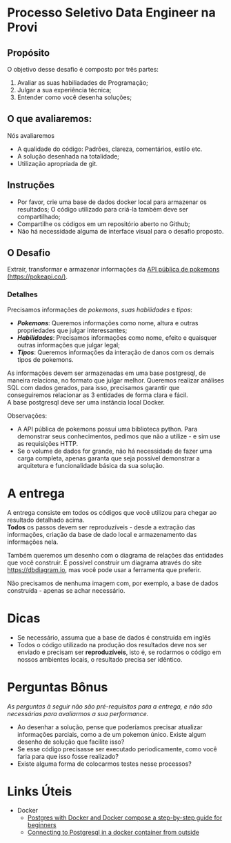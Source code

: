 # Processo Seletivo Data Engineer na Provi

## Propósito

O objetivo desse desafio é composto por três partes:

1. Avaliar as suas habiliadades de Programação;
1. Julgar a sua experiência técnica;
1. Entender como você desenha soluções;

## O que avaliaremos:

Nós avaliaremos

- A qualidade do código: Padrões, clareza, comentários, estilo etc.
- A solução desenhada na totalidade;
- Utilização apropriada de git.

## Instruções

- Por favor, crie uma base de dados docker local para armazenar os resultados;
  O código utilizado para criá-la também deve ser compartilhado;
- Compartilhe os códigos em um repositório aberto no Github;
- Não há necessidade alguma de interface visual para o desafio proposto.

## O Desafio

Extraír, transformar e armazenar informações da [API pública de pokemons (https://pokeapi.co/)](https://pokeapi.co/).

### Detalhes

Precisamos informações de *pokemons*, *suas habilidades* e *tipos*:

- **_Pokemons_**: Queremos informações como nome, altura e outras propriedades
  que julgar interessantes;
- **_Habilidades_**: Precisamos informações como nome, efeito e quaisquer
  outras informações que julgar legal;
- **_Tipos_**: Queremos informações da interação de danos com os demais tipos de pokemons.

As informações devem ser armazenadas em uma base postgresql, de maneira relaciona,
no formato que julgar melhor. Queremos realizar análises SQL com dados gerados,
para isso, precisamos garantir que conseguiremos relacionar as 3 entidades de
forma clara e fácil.  
A base postgresql deve ser uma instância local Docker.

Observações: 

- A API pública de pokemons possuí uma biblioteca python. Para demonstrar
  seus conhecimentos, pedimos que não a utilize - e sim use as requisições HTTP.
- Se o volume de dados for grande, não há necessidade de fazer uma carga completa,
  apenas garanta que seja possível demonstrar a arquitetura e funcionalidade
  básica da sua solução.

# A entrega

A entrega consiste em todos os códigos que você utilizou para chegar ao resultado
detalhado acima.  
**Todos** os passos devem ser reproduzíveis - desde a extração das informações,
criação da base de dado local e armazenamento das informações nela.

Também queremos um desenho com o diagrama de relações das entidades que você
construir. É possível construir um diagrama através do site https://dbdiagram.io,
mas você pode usar a ferramenta que preferir.

Não precisamos de nenhuma imagem com, por exemplo, a base de dados construída -
apenas se achar necessário.

# Dicas

- Se necessário, assuma que a base de dados é construída em inglês
- Todos o código utilizado na produção dos resultados deve nos ser
  enviado e precisam ser **reproduzíveis**, isto é, se rodarmos o
  código em nossos ambientes locais, o resultado precisa ser idêntico.

# Perguntas Bônus

_As perguntas à seguir não são pré-requisitos para a entrega, e não
são necessárias para avaliarmos a sua performance._

- Ao desenhar a solução, pense que poderíamos precisar atualizar
  informações parciais, como a de um pokemon único. Existe algum
  desenho de solução que facilite isso?
- Se esse código precisasse ser executado periodicamente, como
  você faria para que isso fosse realizado?
- Existe alguma forma de colocarmos testes nesse processos?

# Links Úteis

- Docker
    + [Postgres with Docker and Docker compose a step-by-step guide for beginners](https://geshan.com.np/blog/2021/12/docker-postgres/#postgres-with-docker)
    + [Connecting to Postgresql in a docker container from outside](https://stackoverflow.com/questions/37694987/connecting-to-postgresql-in-a-docker-container-from-outside)


